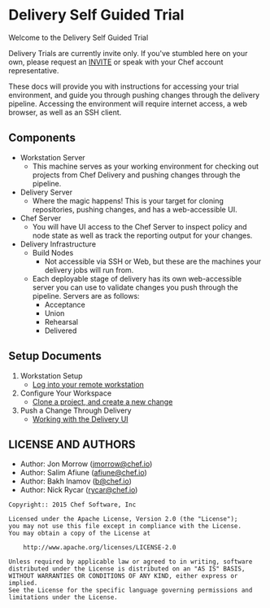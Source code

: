 # Delivery Self Guided Trial

Welcome to the Delivery Self Guided Trial

Delivery Trials are currently invite only. If you've stumbled here on
your own, please request an [INVITE](https://www.chef.io/delivery/) or 
speak with your Chef account representative.

These docs will provide you with instructions for accessing your trial
environment, and guide you through pushing changes through the delivery
pipeline. Accessing the environment will require internet access, a web browser, as well as an SSH client.

## Components
* Workstation Server
    - This machine serves as your working environment for checking out projects from Chef Delivery and pushing changes through the pipeline.
* Delivery Server
    - Where the magic happens! This is your target for cloning repositories,
    pushing changes, and has a web-accessible UI.
* Chef Server
    - You will have UI access to the Chef Server to inspect policy and node state
    as well as track the reporting output for your changes.
* Delivery Infrastructure
    - Build Nodes
        - Not accessible via SSH or Web, but these are the machines your delivery jobs will run from.
    - Each deployable stage of delivery has its own web-accessible server you can use to validate changes you push through the pipeline. Servers are as follows:
        - Acceptance
        - Union
        - Rehearsal
        - Delivered

## Setup Documents
1. Workstation Setup
    * [Log into your remote workstation](workstation_setup.md)
2. Configure Your Workspace
    * [Clone a project, and create a new change](simple_cookbook_workflow.md)
3. Push a Change Through Delivery
    * [Working with the Delivery UI](simple_UI_workflow.md)

## LICENSE AND AUTHORS
- Author: Jon Morrow (<jmorrow@chef.io>)
- Author: Salim Afiune (<afiune@chef.io>)
- Author: Bakh Inamov (b@chef.io)
- Author: Nick Rycar (rycar@chef.io)

```text
Copyright:: 2015 Chef Software, Inc

Licensed under the Apache License, Version 2.0 (the "License");
you may not use this file except in compliance with the License.
You may obtain a copy of the License at

    http://www.apache.org/licenses/LICENSE-2.0

Unless required by applicable law or agreed to in writing, software
distributed under the License is distributed on an "AS IS" BASIS,
WITHOUT WARRANTIES OR CONDITIONS OF ANY KIND, either express or implied.
See the License for the specific language governing permissions and
limitations under the License.
```
